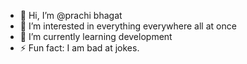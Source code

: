 - 👋 Hi, I’m @prachi bhagat
- 👀 I’m interested in everything everywhere all at once 
- 🌱 I’m currently learning development
- ⚡ Fun fact: I am bad at jokes.

<!---
pbln/pbln is a ✨ special ✨ repository because its `README.md` (this file) appears on your GitHub profile.
You can click the Preview link to take a look at your changes.
--->

